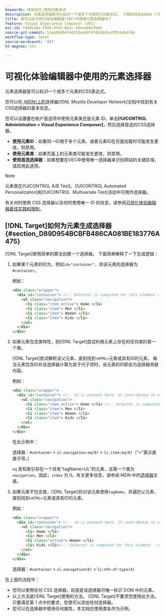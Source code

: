 ```yaml
---
keywords: 体验定位;登陆页面测试
description: 元素选择器是可以标识一个或多个元素的CSS表达式。 了解如何在Adobe [!DNL Target] 可视化体验编辑器(VEC)中使用元素选择器。
title: 我可以在可视化体验编辑器(VEC)中使用元素选择器吗？
feature: Visual Experience Composer (VEC)
exl-id: f4ddb30a-f599-4fe5-861c-2deeeb9a70dd
source-git-commit: 51e484d54f4d318ea59fdfdb16d1ed7014abdfdb
workflow-type: tm+mt
source-wordcount: '427'
ht-degree: 31%

---
```


# 可视化体验编辑器中使用的元素选择器

元素选择器是可以标识一个或多个元素的CSS表达式。

您可以在[ (MDN)上的](https://developer.mozilla.org/en-US/docs/Web/Guide/CSS/Getting_started/Selectors)选择器&#x200B;*[!DNL Mozilla Developer Network]*&#x200B;文档中找到有关CSS选择器的基本信息。

您可以设置要在帐户首选项中使用元素类还是元素 ID。单击&#x200B;**[!UICONTROL Administration > Visual Experience Composer]**，然后选择首选的CSS选择器。

* **使用元素ID**：如果同一ID用于多个元素，或者元素ID在页面加载时可能发生更改，则禁用。
* **使用元素类**：如果页面上的元素类可能发生更改，则禁用。
* **使用首选选择器**：如果想要在VEC中使用唯一选择器来识别网站的关键区域，请启用此选项。

>[!NOTE]
>
>元素类在[!UICONTROL A/B Test]、[!UICONTROL Automated Personalization]和[!UICONTROL &#x200B; Multivariate Test]活动中可用作选择器。

有关何时使用 CSS 选择器以及何时使用唯一 ID 的信息，请参阅[可视化体验编辑器最佳实践和限制](/help/main/c-experiences/c-visual-experience-composer/experience-composer-best-practices.md#concept_E284B3F704C04406B174D9050A2528A6)。

## [!DNL Target]如何为元素生成选择器 {#section_D89D954BCBFB486CA081BE183776A475}

[!DNL Target]使用简单的算法创建一个选择器。 下面简单解释了一下生成逻辑：

1. 如果某个元素的ID为，例如`id="container"`，则该元素的选择器为`#container`。

   例如：

   ```html
   <div class="wrapper">
     <div id="container"> <!-- Selector is computed for this element -->
       <ul class="navigation">
         <li class="item active"> Home </li>
         <li class="item"> Men </li>
         <li class="item"> Women </li>
         <li class="item"> Kids </li>
       </ul>
     </div>
   </div>
   ```

1. 如果元素包含类特性，则[!DNL Target]尝试利用元素上存在的任何类的第一个类。

   [!DNL Target]尝试解析该父元素，直到找到`<HTML>`元素或具有ID的元素。 每当元素包含ID并且选择器计算为其子代子项时，该元素的ID即会为选择器贡献内容。

   例如：

   ```html
   <div class="wrapper">
     <div id="container"> <!-- id is present here. It contributes to selector -->
       <ul class="navigation">
         <li class="item active"> Home </li> <!-- Selector is computed for this element -->
         <li class="item"> Men </li>
         <li class="item"> Women </li>
         <li class="item"> Kids </li>
       </ul>
     </div>
   </div>
   ```

   在此示例中：

   选择器：`#container` > `ul.navigation:eq(0)` > `li.item:eq(0)`（“>”表示直接子项。)

   `eq` 告知索引存在一个具有“tagName=UL”的元素，且第一个类为 `navigation`。因此，`index` 为 0。有关更多信息，请参阅 MDN 中的[选择器](https://developer.mozilla.org/en-US/docs/Web/Guide/CSS/Getting_started/Selectors)文章。

1. 如果元素不包含类，[!DNL Target]将对该元素使用`tagName`，并遍历父元素，直到找到`<HTML>`元素或具有ID的元素。

   例如：

   ```html
   <div class="wrapper">
     <div id="container"> <!-- id is present here. It contributes to selector -->
       <ul class="navigation">
         <li> Home </li>
         <li> Men </li>
         <li class="active"> Women </li>
         <li> Kids </li><!-- Selector is computed for this element -->
       </ul>
     </div>
   </div>
   ```

   选择器：`#container` > `ul.navigation(0)` > `li:nth-of-type(4)`

在上面的流程中：

* 您可以使用任何 CSS 选择器，前提是该选择器可唯一标识 DOM 中的元素。
* 以上方法是[!DNL Target]使用的方法。 [!DNL Target]不要求您使用此方法。 只要满足第 1 点中的要求，您便可以添加任何选择器。
* 您可以在选择器中使用任何属性。本文档仅使用类名作为示例。
